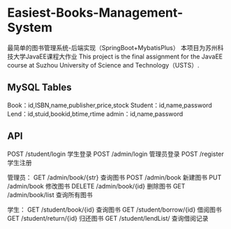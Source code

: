 # Easiest-Books-Management-System
最简单的图书管理系统-后端实现（SpringBoot+MybatisPlus）
本项目为苏州科技大学JavaEE课程大作业
This project is the final assignment for the JavaEE course at Suzhou University of Science and Technology（USTS）.

## MySQL Tables
Book：id,ISBN,name,publisher,price,stock
Student：id,name,password
Lend：id,stuid,bookid,btime,rtime
admin：id,name,password


## API
POST	/student/login	学生登录
POST	/admin/login	管理员登录
POST	/register		学生注册

管理员：
GET	/admin/book/{str} 	查询图书
POST	/admin/book		新建图书
PUT	/admin/book		修改图书
DELETE	/admin/book/{id}	删除图书
GET	/admin/book/list	查询所有图书

学生：
GET	/student/book/{id}	查询图书
GET	/student/borrow/{id}	借阅图书
GET	/student/return/{id}	归还图书
GET	/student/lendList/	查询借阅记录

